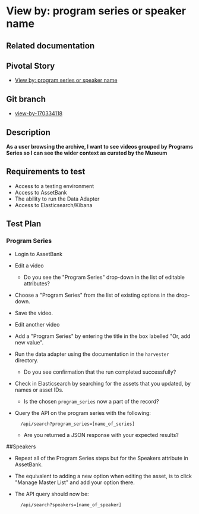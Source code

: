 <!-- Generate a new file using -->
<!-- sed -e "s/\View by: program series or speaker name/My story/" -e "s/\170334118/156128780/" -e "s/\view-by-170334118/`git_current_branch`/g" template.md | tee "`git_current_branch`.md" -->

# View by: program series or speaker name

## Related documentation

## Pivotal Story

* [View by: program series or speaker name](https://www.pivotaltracker.com/story/show/170334118)

## Git branch

* [view-by-170334118](https://github.com/HammerMuseum/hammer-datastore/tree/view-by-170334118)

## Description

**As a user browsing the archive, I want to see videos grouped by Programs Series so I can see the wider context as curated by the Museum**

## Requirements to test
* Access to a testing environment
* Access to AssetBank
* The ability to run the Data Adapter
* Access to Elasticsearch/Kibana

## Test Plan
### Program Series

* Login to AssetBank
* Edit a video
    * Do you see the "Program Series" drop-down in the list of editable attributes?
* Choose a "Program Series" from the list of existing options in the drop-down.
* Save the video.
* Edit another video
* Add a "Program Series" by entering the title in the box labelled "Or, add new value".


* Run the data adapter using the documentation in the `harvester` directory.
    * Do you see confirmation that the run completed successfully?
* Check in Elasticsearch by searching for the assets that you updated, by names or asset IDs.
    * Is the chosen `program_series` now a part of the record?


* Query the API on the program series with the following:

        /api/search?program_series=[name_of_series]

    * Are you returned a JSON response with your expected results?


##Speakers
* Repeat all of the Program Series steps but for the Speakers attribute in AssetBank.
* The equivalent to adding a new option when editing the asset, is to click "Manage Master List" and add your option there.
* The API query should now be:

        /api/search?speakers=[name_of_speaker]


